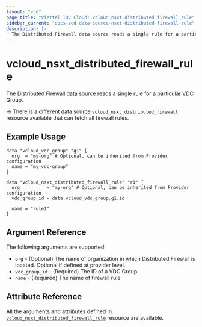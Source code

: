 ```yaml
---
layout: "vcd"
page_title: "Viettel IDC Cloud: vcloud_nsxt_distributed_firewall_rule"
sidebar_current: "docs-vcd-data-source-nsxt-distributed-firewall-rule"
description: |-
  The Distributed Firewall data source reads a single rule for a particular VDC Group.
---
```


# vcloud\_nsxt\_distributed\_firewall\_rule

The Distributed Firewall data source reads a single rule for a particular VDC Group.

-> There is a different data source
[`vcloud_nsxt_distributed_firewall`](/providers/viettelidc-provider/vcloud/latest/docs/data-sources/nsxt_distributed_firewall)
resource available that can fetch all firewall rules.

## Example Usage

```hcl
data "vcloud_vdc_group" "g1" {
  org  = "my-org" # Optional, can be inherited from Provider configuration
  name = "my-vdc-group"
}

data "vcloud_nsxt_distributed_firewall_rule" "r1" {
  org          = "my-org" # Optional, can be inherited from Provider configuration
  vdc_group_id = data.vcloud_vdc_group.g1.id

  name = "rule1"
}
```

## Argument Reference

The following arguments are supported:

* `org` - (Optional) The name of organization in which Distributed Firewall is located. Optional if
  defined at provider level.
* `vdc_group_id` - (Required) The ID of a VDC Group
* `name` - (Required) The name of firewall rule

## Attribute Reference

All the arguments and attributes defined in
[`vcloud_nsxt_distributed_firewall_rule`](/providers/viettelidc-provider/vcloud/latest/docs/resources/nsxt_distributed_firewall_rule)
resource are available.

